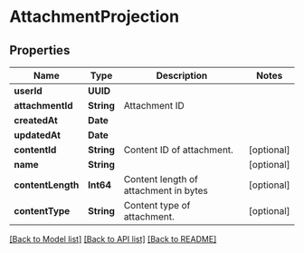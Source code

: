 # AttachmentProjection

## Properties
Name | Type | Description | Notes
------------ | ------------- | ------------- | -------------
**userId** | **UUID** |  | 
**attachmentId** | **String** | Attachment ID | 
**createdAt** | **Date** |  | 
**updatedAt** | **Date** |  | 
**contentId** | **String** | Content ID of attachment. | [optional] 
**name** | **String** |  | [optional] 
**contentLength** | **Int64** | Content length of attachment in bytes | [optional] 
**contentType** | **String** | Content type of attachment. | [optional] 

[[Back to Model list]](../README#documentation-for-models) [[Back to API list]](../README#documentation-for-api-endpoints) [[Back to README]](../README)


